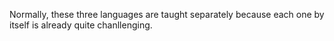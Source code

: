 Normally, these three languages are taught separately because each one by itself is already quite chanllenging.
